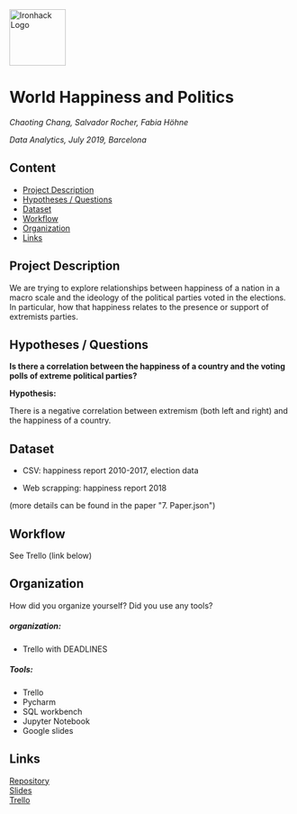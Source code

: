 <img src="https://bit.ly/2VnXWr2" alt="Ironhack Logo" width="100"/>

# World Happiness and Politics
*Chaoting Chang, Salvador Rocher, Fabia Höhne*

*Data Analytics, July 2019, Barcelona*

## Content
- [Project Description](#project-description)
- [Hypotheses / Questions](#hypotheses-/-questions)
- [Dataset](#dataset)
- [Workflow](#workflow)
- [Organization](#organization)
- [Links](#links)

<a name="project-description"></a>

## Project Description

We are trying to explore relationships between happiness of a nation in a macro scale and the ideology of the political parties voted in the elections. In particular, how that happiness relates to the presence or support of extremists parties.

<a name="hypotheses-/-questions"></a>

## Hypotheses / Questions  


**Is there a correlation between the happiness of a country and the voting polls of extreme political parties?**


**Hypothesis:**

There is a negative correlation between extremism (both left and right) and the happiness of a country.

<a name="dataset"></a>

## Dataset

   - CSV: happiness report 2010-2017, election data
   
   - Web scrapping: happiness report 2018

(more details can be found in the paper "7. Paper.json")

<a name="workflow"></a>

## Workflow

See Trello (link below)

<a name="organization"></a>

## Organization

How did you organize yourself? Did you use any tools?

##### organization:

 - Trello with DEADLINES 


##### Tools:
 - Trello
 - Pycharm
 - SQL workbench
 - Jupyter Notebook
 - Google slides

<a name="links"></a>

## Links

[Repository](https://github.com/Salvinha-vlc/Happiness-index-and-politics-project)  
[Slides](https://docs.google.com/presentation/d/128og0_MkVLuodsIKoku5t27pHMXX3khKQR_4SCVlKAA)  
[Trello](https://trello.com/b/3HqvjLu2/project-3)  
